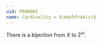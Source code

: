 ```yaml
---
uid: P000065
name: Cardinality = $\mathfrak(c)$
---
```

There is a bijection from $X$ to $2^\omega$.

